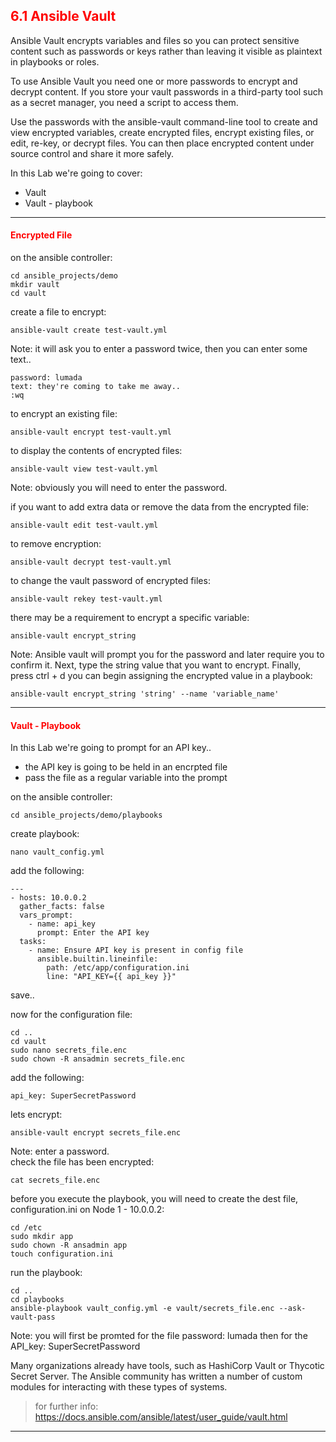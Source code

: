 ## <font color='red'> 6.1 Ansible Vault </font>
Ansible Vault encrypts variables and files so you can protect sensitive content such as passwords or keys rather than leaving it visible as plaintext in playbooks or roles.  

To use Ansible Vault you need one or more passwords to encrypt and decrypt content. If you store your vault passwords in a third-party tool such as a secret manager, you need a script to access them. 

Use the passwords with the ansible-vault command-line tool to create and view encrypted variables, create encrypted files, encrypt existing files, or edit, re-key, or decrypt files. You can then place encrypted content under source control and share it more safely.

In this Lab we're going to cover:
* Vault
* Vault - playbook
---

#### <font color='red'>Encrypted File</font>

on the ansible controller:
```
cd ansible_projects/demo
mkdir vault
cd vault
```
create a file to encrypt:
```
ansible-vault create test-vault.yml
```
Note: it will ask you to enter a password twice, then you can enter some text..
```
password: lumada  
text: they're coming to take me away..
:wq
```
to encrypt an existing file:
```
ansible-vault encrypt test-vault.yml
```
to display the contents of encrypted files:
```
ansible-vault view test-vault.yml
```
Note: obviously you will need to enter the password.

if you want to add extra data or remove the data from the encrypted file:
```
ansible-vault edit test-vault.yml
```
to remove encryption:
```
ansible-vault decrypt test-vault.yml
```
to change the vault password of encrypted files:
```
ansible-vault rekey test-vault.yml
```
there may be a requirement to encrypt a specific variable:
```
ansible-vault encrypt_string
```
Note: Ansible vault will prompt you for the password and later require you to confirm it. Next, type the string value that you want to encrypt. Finally, press ctrl + d
you can begin assigning the encrypted value in a playbook:
```
ansible-vault encrypt_string 'string' --name 'variable_name'
```

---

#### <font color='red'>Vault - Playbook</font>
In this Lab we're going to prompt for an API key..
* the API key is going to be held in an encrpted file
* pass the file as a regular variable into the prompt

on the ansible controller:
```
cd ansible_projects/demo/playbooks
```
create playbook:
```
nano vault_config.yml
```
add the following:
```
---
- hosts: 10.0.0.2
  gather_facts: false
  vars_prompt:
    - name: api_key
      prompt: Enter the API key
  tasks:
    - name: Ensure API key is present in config file
      ansible.builtin.lineinfile:
        path: /etc/app/configuration.ini
        line: "API_KEY={{ api_key }}"
```
save..

now for the configuration file:
```
cd ..
cd vault
sudo nano secrets_file.enc
sudo chown -R ansadmin secrets_file.enc
```
add the following:
```
api_key: SuperSecretPassword
```
lets encrypt:
```
ansible-vault encrypt secrets_file.enc
```
Note: enter a password.  
check the file has been encrypted:
```
cat secrets_file.enc
```
before you execute the playbook, you will need to create the dest file, configuration.ini on Node 1 - 10.0.0.2:
```
cd /etc
sudo mkdir app
sudo chown -R ansadmin app
touch configuration.ini
```

run the playbook:
```
cd ..
cd playbooks
ansible-playbook vault_config.yml -e vault/secrets_file.enc --ask-vault-pass  
```
Note:  you will first be promted for the file password: lumada then for the API_key: SuperSecretPassword

Many organizations already have tools, such as HashiCorp Vault or Thycotic Secret Server. The Ansible community has written a number of custom modules for interacting with these types of systems.

  > for further info: https://docs.ansible.com/ansible/latest/user_guide/vault.html

---